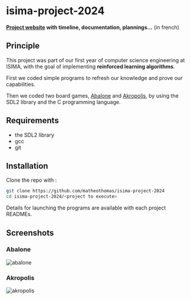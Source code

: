 # isima-project-2024

**[Project website](https://matheothomas.github.io/isima-project-2024) with timeline, documentation, plannings...** (in french)

## Principle
This project was part of our first year of computer science engineering at ISIMA, with the goal of implementing **reinforced learning algorithms**.

First we coded simple programs to refresh our knowledge and prove our capabilities.

Then we coded two board games, [Abalone](https://github.com/matheothomas/isima-project-2024/tree/main/abalone) and [Akropolis](https://github.com/matheothomas/isima-project-2024/tree/main/akropolis), by using the SDL2 library and the C programming language.


## Requirements
- the SDL2 library
- gcc
- git

## Installation
Clone the repo with :
```bash
git clone https://github.com/matheothomas/isima-project-2024
cd isima-project-2024/<project to execute>
```

Details for launching the programs are available with each project READMEs.

## Screenshots

### Abalone
![abalone](abalone/res/game2.png)

### Akropolis
![akropolis](akropolis/res/game.png)
